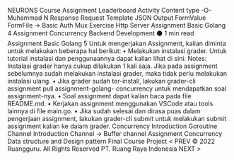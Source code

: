 
NEURONS
Course Assignment Leaderboard Activity
Content type
-O-
Muhammad N
Response
Request
Template
JSON Output
FormValue
FormFile →
Basic Auth
Mux
Exercise Http Server
Assignment Basic Golang 4
Assignment Concurrency
Backend Development ⚫ 1 min read
Assignment Basic Golang 5
Untuk mengerjakan Assignment, kalian diminta untuk melakukan beberapa hal berikut:
• Melakukan instalasi grader. Untuk tutorial instalasi dan penggunaannya dapat kalian lihat di sini.
Notes: Instalasi grader hanya cukup dilakukan 1 kali saja. Jika pada assignment sebelumnya sudah melakukan instalasi grader, maka tidak perlu melakukan instalasi ulang.
• Jika grader sudah ter-install, lakukan grader-cli assignment pull assignment-golang- concurrency untuk mendapatkan soal assignment-nya.
• Soal assignment dapat kalian baca pada file README.md.
• Kerjakan assignment menggunakan VSCode atau tools lainnya di file main.go.
• Jika sudah selesai dan dirasa puas dalam pengerjaan assignment, lakukan grader-cli submit untuk melakukan submit assignment kalian ke dalam grader.
Concurrency
Introduction
Goroutine
Channel
Introduction
Channel →
Buffer channel
Assignment Concurrency
Data structure and Design pattern
Final Course Project
< PREV
© 2022 Ruangguru. All Rights Reserved PT. Ruang Raya Indonesia
NEXT >